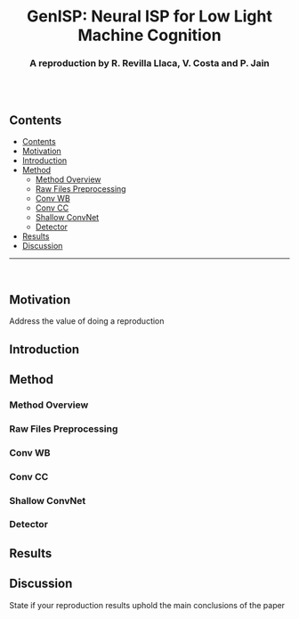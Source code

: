 <h1 style="text-align: center;">GenISP: Neural ISP for Low Light Machine Cognition</h1>

<h3 style="text-align: center;">A reproduction by R. Revilla Llaca, V. Costa and P. Jain</h2>

<br><br>


## Contents
- [Contents](#contents)
- [Motivation](#motivation)
- [Introduction](#introduction)
- [Method](#method)
  - [Method Overview](#method-overview)
  - [Raw Files Preprocessing](#raw-files-preprocessing)
  - [Conv WB](#conv-wb)
  - [Conv CC](#conv-cc)
  - [Shallow ConvNet](#shallow-convnet)
  - [Detector](#detector)
- [Results](#results)
- [Discussion](#discussion)
***
<br>

## Motivation

Address the value of doing a reproduction

## Introduction
## Method
### Method Overview
### Raw Files Preprocessing



### Conv WB
### Conv CC
### Shallow ConvNet
### Detector
## Results
## Discussion
State if your reproduction results uphold the main conclusions of the paper
